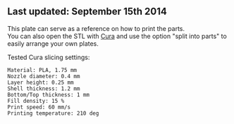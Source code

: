 
Last updated: September 15th 2014
---
This plate can serve as a reference on how to print the parts.  
You can also open the STL with [Cura](http://wiki.ultimaker.com/Cura) and use the option "split into parts" to easily arrange your own plates.  

Tested Cura slicing settings:  

	Material: PLA, 1.75 mm
	Nozzle diameter: 0.4 mm
	Layer height: 0.25 mm
	Shell thickness: 1.2 mm
	Bottom/Top thickness: 1 mm
	Fill density: 15 %
	Print speed: 60 mm/s
	Printing temperature: 210 deg
	
